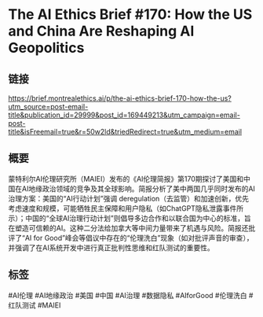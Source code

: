 # The AI Ethics Brief #170: How the US and China Are Reshaping AI Geopolitics

## 链接
https://brief.montrealethics.ai/p/the-ai-ethics-brief-170-how-the-us?utm_source=post-email-title&publication_id=29999&post_id=169449213&utm_campaign=email-post-title&isFreemail=true&r=50w2ld&triedRedirect=true&utm_medium=email

## 概要
蒙特利尔AI伦理研究所（MAIEI）发布的《AI伦理简报》第170期探讨了美国和中国在AI地缘政治领域的竞争及其全球影响。简报分析了美中两国几乎同时发布的AI治理方案：美国的“AI行动计划”强调 deregulation（去监管）和加速创新，优先考虑速度和规模，可能牺牲民主保障和用户隐私（如ChatGPT隐私泄露事件所示）；中国的“全球AI治理行动计划”则倡导多边合作和以联合国为中心的标准，旨在塑造可信赖的AI。这种二分法给加拿大等中间力量带来了机遇与风险。简报还批评了“AI for Good”峰会等倡议中存在的“伦理洗白”现象（如对批评声音的审查），并强调了在AI系统开发中进行真正批判性思维和红队测试的重要性。

## 标签
#AI伦理 #AI地缘政治 #美国 #中国 #AI治理 #数据隐私 #AIforGood #伦理洗白 #红队测试 #MAIEI